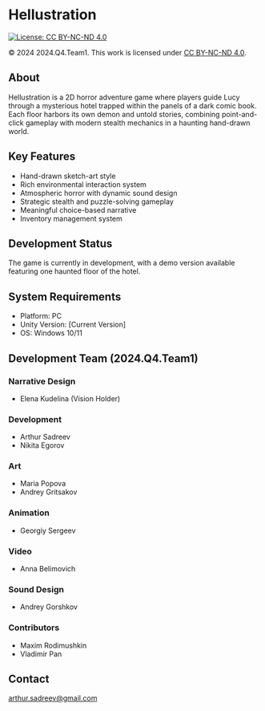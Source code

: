 # Hellustration

[![License: CC BY-NC-ND 4.0](https://img.shields.io/badge/License-CC%20BY--NC--ND%204.0-lightgrey.svg)](https://creativecommons.org/licenses/by-nc-nd/4.0/)

© 2024 2024.Q4.Team1. This work is licensed under [CC BY-NC-ND 4.0](https://creativecommons.org/licenses/by-nc-nd/4.0/legalcode.txt).

## About
Hellustration is a 2D horror adventure game where players guide Lucy through a mysterious hotel trapped within the panels of a dark comic book. Each floor harbors its own demon and untold stories, combining point-and-click gameplay with modern stealth mechanics in a haunting hand-drawn world.

## Key Features
- Hand-drawn sketch-art style
- Rich environmental interaction system
- Atmospheric horror with dynamic sound design
- Strategic stealth and puzzle-solving gameplay
- Meaningful choice-based narrative
- Inventory management system

## Development Status
The game is currently in development, with a demo version available featuring one haunted floor of the hotel.

## System Requirements
- Platform: PC
- Unity Version: [Current Version]
- OS: Windows 10/11

## Development Team (2024.Q4.Team1)
### Narrative Design
- Elena Kudelina (Vision Holder)

### Development
- Arthur Sadreev
- Nikita Egorov

### Art
- Maria Popova
- Andrey Gritsakov

### Animation
- Georgiy Sergeev

### Video
- Anna Belimovich

### Sound Design
- Andrey Gorshkov

### Contributors
- Maxim Rodimushkin
- Vladimir Pan

## Contact
arthur.sadreev@gmail.com
